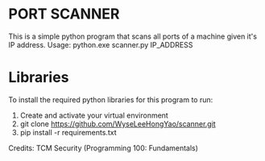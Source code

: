 # PORT SCANNER

This is a simple python program that scans all ports of a machine given it's IP address.
Usage: python.exe scanner.py IP_ADDRESS

# Libraries
To install the required python libraries for this program to run:
1. Create and activate your virtual environment
2. git clone https://github.com/WyseLeeHongYao/scanner.git
3. pip install -r requirements.txt

Credits: TCM Security (Programming 100: Fundamentals)
